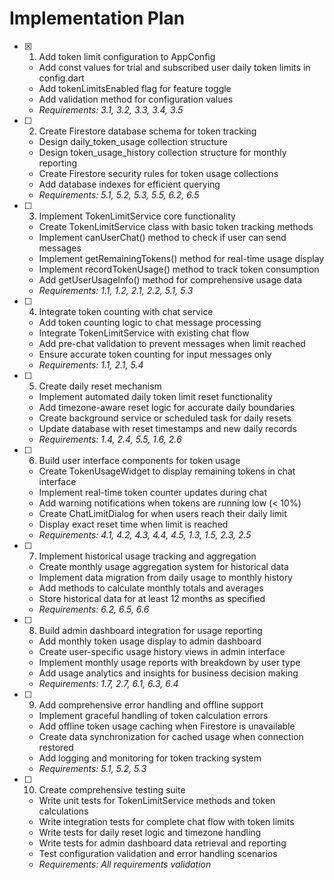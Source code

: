 # Implementation Plan

- [x] 1. Add token limit configuration to AppConfig





  - Add const values for trial and subscribed user daily token limits in config.dart
  - Add tokenLimitsEnabled flag for feature toggle
  - Add validation method for configuration values
  - _Requirements: 3.1, 3.2, 3.3, 3.4, 3.5_

- [ ] 2. Create Firestore database schema for token tracking
  - Design daily_token_usage collection structure
  - Design token_usage_history collection structure for monthly reporting
  - Create Firestore security rules for token usage collections
  - Add database indexes for efficient querying
  - _Requirements: 5.1, 5.2, 5.3, 5.5, 6.2, 6.5_

- [ ] 3. Implement TokenLimitService core functionality
  - Create TokenLimitService class with basic token tracking methods
  - Implement canUserChat() method to check if user can send messages
  - Implement getRemainingTokens() method for real-time usage display
  - Implement recordTokenUsage() method to track token consumption
  - Add getUserUsageInfo() method for comprehensive usage data
  - _Requirements: 1.1, 1.2, 2.1, 2.2, 5.1, 5.3_

- [ ] 4. Integrate token counting with chat service
  - Add token counting logic to chat message processing
  - Integrate TokenLimitService with existing chat flow
  - Add pre-chat validation to prevent messages when limit reached
  - Ensure accurate token counting for input messages only
  - _Requirements: 1.1, 2.1, 5.4_

- [ ] 5. Create daily reset mechanism
  - Implement automated daily token limit reset functionality
  - Add timezone-aware reset logic for accurate daily boundaries
  - Create background service or scheduled task for daily resets
  - Update database with reset timestamps and new daily records
  - _Requirements: 1.4, 2.4, 5.5, 1.6, 2.6_

- [ ] 6. Build user interface components for token usage
  - Create TokenUsageWidget to display remaining tokens in chat interface
  - Implement real-time token counter updates during chat
  - Add warning notifications when tokens are running low (< 10%)
  - Create ChatLimitDialog for when users reach their daily limit
  - Display exact reset time when limit is reached
  - _Requirements: 4.1, 4.2, 4.3, 4.4, 4.5, 1.3, 1.5, 2.3, 2.5_

- [ ] 7. Implement historical usage tracking and aggregation
  - Create monthly usage aggregation system for historical data
  - Implement data migration from daily usage to monthly history
  - Add methods to calculate monthly totals and averages
  - Store historical data for at least 12 months as specified
  - _Requirements: 6.2, 6.5, 6.6_

- [ ] 8. Build admin dashboard integration for usage reporting
  - Add monthly token usage display to admin dashboard
  - Create user-specific usage history views in admin interface
  - Implement monthly usage reports with breakdown by user type
  - Add usage analytics and insights for business decision making
  - _Requirements: 1.7, 2.7, 6.1, 6.3, 6.4_

- [ ] 9. Add comprehensive error handling and offline support
  - Implement graceful handling of token calculation errors
  - Add offline token usage caching when Firestore is unavailable
  - Create data synchronization for cached usage when connection restored
  - Add logging and monitoring for token tracking system
  - _Requirements: 5.1, 5.2, 5.3_

- [ ] 10. Create comprehensive testing suite
  - Write unit tests for TokenLimitService methods and token calculations
  - Write integration tests for complete chat flow with token limits
  - Write tests for daily reset logic and timezone handling
  - Write tests for admin dashboard data retrieval and reporting
  - Test configuration validation and error handling scenarios
  - _Requirements: All requirements validation_